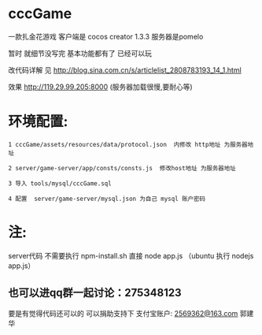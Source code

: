 # cccGame


一款扎金花游戏  客户端是 cocos creator 1.3.3  服务器是pomelo

暂时 就细节没写完 基本功能都有了 已经可以玩

改代码详解 见 http://blog.sina.com.cn/s/articlelist_2808783193_14_1.html

效果 http://119.29.99.205:8000  (服务器加载很慢,要耐心等)


# 环境配置:

`1 cccGame/assets/resources/data/protocol.json  内修改 http地址 为服务器地址`

`2 server/game-server/app/consts/consts.js  修改host地址 为服务器地址`

`3 导入 tools/mysql/cccGame.sql`

`4 配置  server/game-server/mysql.json 为自己 mysql 账户密码`

# 注:

server代码 不需要执行 npm-install.sh 直接 node app.js （ubuntu 执行 nodejs app.js）

## 也可以进qq群一起讨论：275348123

要是有觉得代码还可以的 可以捐助支持下 支付宝账户: 2569362@163.com 郭建华

